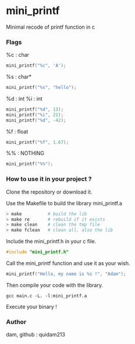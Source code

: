 # mini_printf
Minimal recode of printf function in c

### Flags

%c : char
```c
mini_printf("%c", 'A');
```

%s : char*
```c
mini_printf("%s", "hello");
```

%d : int
%i : int
```c
mini_printf("%d", 13);
mini_printf("%i", 21);
mini_printf("%d", -42);
```

%f : float
```c
mini_printf("%f", 1.67);
```

%% : NOTHING
```c
mini_printf("%%");
```

### How to use it in your project ?

Clone the repository or download it.

Use the Makefile to build the library mini_printf.a
```bash
> make          # build the lib
> make re       # rebuild if it exists
> make clean    # clean the tmp file
> make fclean   # clean all, also the lib
```

Include the mini_printf.h in your c file.
```c
#include "mini_printf.h"
```

Call the mini_printf function and use it as your wish.
```c
mini_printf("Hello, my name is %s !", "Adam");
```

Then compile your code with the library.
```
gcc main.c -L. -l:mini_printf.a
```

Execute your binary !

### Author
dam, github : quidam213
